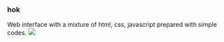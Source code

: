### hok
Web interface with a mixture of html, css, javascript prepared with simple codes.
<img src="https://cdn.discordapp.com/attachments/744842644798046211/838050497939767346/2472e8680b642aef4b5d893773165d61_1-2_1_984x1024.jpg"/>
